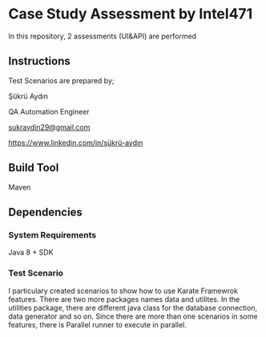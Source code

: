 # Case Study Assessment by Intel471

In this repository, 2 assessments (UI&API) are performed  

## Instructions
Test Scenarios are prepared by;

Şükrü Aydın

QA Automation Engineer

sukraydin29@gmail.com

https://www.linkedin.com/in/şükrü-aydın

## Build Tool
Maven

## Dependencies


### System Requirements
Java 8 + SDK

### Test Scenario
I particulary created scenarios to show how to use Karate Framewrok features.
There are two more packages names data and utilites.
In the utilities package, there are different java class for the database connection, data generator and so on.
Since there are more than one scenarios in some features, there is Parallel runner to execute in parallel.